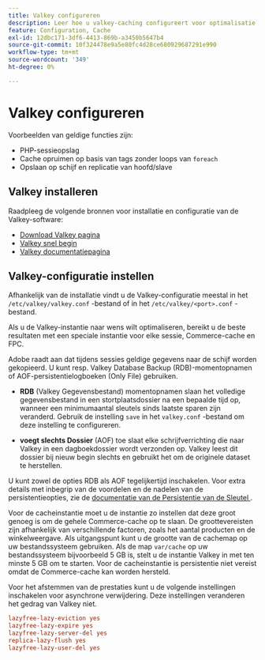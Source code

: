 ```yaml
---
title: Valkey configureren
description: Leer hoe u valkey-caching configureert voor optimalisatie van Adobe Commerce-prestaties. Ontdek eigenschappen, opstellingsstappen, en configuratie beste praktijken.
feature: Configuration, Cache
exl-id: 12dbc171-3df6-4413-869b-a3450b5647b4
source-git-commit: 10f324478e9a5e80fc4d28ce680929687291e990
workflow-type: tm+mt
source-wordcount: '349'
ht-degree: 0%

---
```


# Valkey configureren

Voorbeelden van geldige functies zijn:

- PHP-sessieopslag
- Cache opruimen op basis van tags zonder loops van `foreach`
- Opslaan op schijf en replicatie van hoofd/slave

## Valkey installeren

Raadpleeg de volgende bronnen voor installatie en configuratie van de Valkey-software:

- [ Download Valkey pagina ](https://valkey.io/download/)
- [ Valkey snel begin ](https://valkey.io/topics/quickstart/)
- [ Valkey documentatiepagina ](https://valkey.io/docs)

## Valkey-configuratie instellen

Afhankelijk van de installatie vindt u de Valkey-configuratie meestal in het `/etc/valkey/valkey.conf` -bestand of in het `/etc/valkey/<port>.conf` -bestand.

Als u de Valkey-instantie naar wens wilt optimaliseren, bereikt u de beste resultaten met een speciale instantie voor elke sessie, Commerce-cache en FPC.

Adobe raadt aan dat tijdens sessies geldige gegevens naar de schijf worden gekopieerd. U kunt resp. Valkey Database Backup (RDB)-momentopnamen of AOF-persistentielogboeken (Only File) gebruiken.

- **RDB** (Valkey Gegevensbestand) momentopnamen slaan het volledige gegevensbestand in een stortplaatsdossier na een bepaalde tijd op, wanneer een minimumaantal sleutels sinds laatste sparen zijn veranderd. Gebruik de instelling `save` in het `valkey.conf` -bestand om deze instelling te configureren.

- **voegt slechts Dossier** (AOF) toe slaat elke schrijfverrichting die naar Valkey in een dagboekdossier wordt verzonden op. Valkey leest dit dossier bij nieuw begin slechts en gebruikt het om de originele dataset te herstellen.

U kunt zowel de opties RDB als AOF tegelijkertijd inschakelen. Voor extra details met inbegrip van de voordelen en de nadelen van de persistentieopties, zie de [ documentatie van de Persistentie van de Sleutel ](https://valkey.io/topics/persistence/).

Voor de cacheinstantie moet u de instantie zo instellen dat deze groot genoeg is om de gehele Commerce-cache op te slaan. De groottevereisten zijn afhankelijk van verschillende factoren, zoals het aantal producten en de winkelweergave. Als uitgangspunt kunt u de grootte van de cachemap op uw bestandssysteem gebruiken. Als de map `var/cache` op uw bestandssysteem bijvoorbeeld 5 GB is, stelt u de instantie Valkey in met ten minste 5 GB om te starten. Voor de cacheinstantie is persistentie niet vereist omdat de Commerce-cache kan worden hersteld.

Voor het afstemmen van de prestaties kunt u de volgende instellingen inschakelen voor asynchrone verwijdering. Deze instellingen veranderen het gedrag van Valkey niet.

```ini
lazyfree-lazy-eviction yes
lazyfree-lazy-expire yes
lazyfree-lazy-server-del yes
replica-lazy-flush yes
lazyfree-lazy-user-del yes
```

